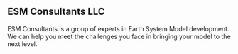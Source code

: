 ## ESM Consultants LLC ##

ESM Consultants is a group of experts in Earth System Model development. 
We can help you meet the challenges you face in bringing your model to the
next level.
